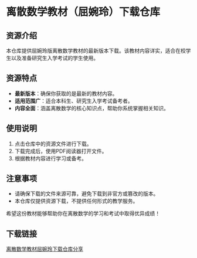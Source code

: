 # 离散数学教材（屈婉玲）下载仓库

## 资源介绍

本仓库提供屈婉玲版离散数学教材的最新版本下载。该教材内容详实，适合在校学生以及准备研究生入学考试的学生使用。

## 资源特点

- **最新版本**：确保你获取的是最新的教材内容。
- **适用范围广**：适合本科生、研究生入学考试备考者。
- **内容全面**：涵盖离散数学的核心知识点，帮助你系统掌握相关知识。

## 使用说明

1. 点击仓库中的资源文件进行下载。
2. 下载完成后，使用PDF阅读器打开文件。
3. 根据教材内容进行学习或备考。

## 注意事项

- 请确保下载的文件来源可靠，避免下载到非官方或篡改的版本。
- 本仓库仅提供资源下载，不提供任何形式的教学服务。

希望这份教材能够帮助你在离散数学的学习和考试中取得优异成绩！

## 下载链接

[离散数学教材屈婉玲下载仓库分享](https://pan.quark.cn/s/75b76c17fcb2)